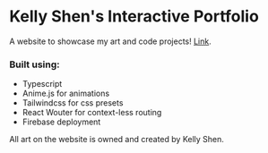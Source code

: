 # Kelly Shen's Interactive Portfolio

A website to showcase my art and code projects! [Link](https://kelly-shen.web.app/).

### Built using:

- Typescript
- Anime.js for animations
- Tailwindcss for css presets
- React Wouter for context-less routing
- Firebase deployment

All art on the website is owned and created by Kelly Shen.
